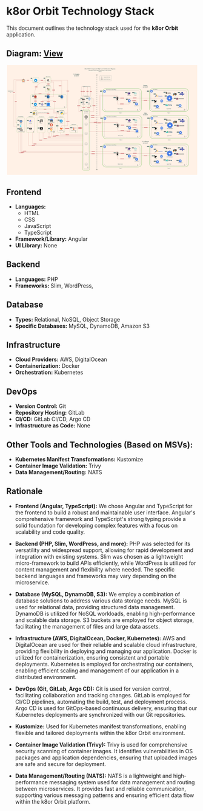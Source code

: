 # k8or Orbit Technology Stack

This document outlines the technology stack used for the **k8or Orbit** application. 

## Diagram: [View](https://github.com/k8or-orbit/k8or-orbit/blob/k8or-dev/documentation/diagram/k8or-orbit-component-high-level-architecture-diagram-v0-0-12-dia-k8d.pdf)

![Alt text](https://github.com/k8or-orbit/k8or-orbit/blob/k8or-dev/documentation/diagram/k8or-orbit-component-high-level-architecture-diagram-v0-0-12-dia-k8d.jpg)

## Frontend

* **Languages:**
    * HTML
    * CSS
    * JavaScript
    * TypeScript
* **Framework/Library:** Angular
* **UI Library:** None

## Backend

* **Languages:** PHP
* **Frameworks:** Slim, WordPress,

## Database

* **Types:** Relational, NoSQL, Object Storage
* **Specific Databases:** MySQL, DynamoDB, Amazon S3

## Infrastructure

* **Cloud Providers:** AWS, DigitalOcean
* **Containerization:** Docker
* **Orchestration:** Kubernetes

## DevOps

* **Version Control:** Git
* **Repository Hosting:** GitLab
* **CI/CD:** GitLab CI/CD, Argo CD
* **Infrastructure as Code:** None

## Other Tools and Technologies (Based on MSVs):

* **Kubernetes Manifest Transformations:** Kustomize
* **Container Image Validation:** Trivy
* **Data Management/Routing:** NATS

## Rationale

* **Frontend (Angular, TypeScript):** We chose Angular and TypeScript for the frontend to build a robust and maintainable user interface. Angular's comprehensive framework and TypeScript's strong typing provide a solid foundation for developing complex features with a focus on scalability and code quality.

* **Backend (PHP, Slim, WordPress, and more):** PHP was selected for its versatility and widespread support, allowing for rapid development and integration with existing systems. Slim was chosen as a lightweight micro-framework to build APIs efficiently, while WordPress is utilized for content management and flexibility where needed. The specific backend languages and frameworks may vary depending on the microservice.

* **Database (MySQL, DynamoDB, S3):** We employ a combination of database solutions to address various data storage needs. MySQL is used for relational data, providing structured data management. DynamoDB is utilized for NoSQL workloads, enabling high-performance and scalable data storage. S3 buckets are employed for object storage, facilitating the management of files and large data assets.

* **Infrastructure (AWS, DigitalOcean, Docker, Kubernetes):** AWS and DigitalOcean are used for their reliable and scalable cloud infrastructure, providing flexibility in deploying and managing our application. Docker is utilized for containerization, ensuring consistent and portable deployments. Kubernetes is employed for orchestrating our containers, enabling efficient scaling and management of our application in a distributed environment.

* **DevOps (Git, GitLab, Argo CD):** Git is used for version control, facilitating collaboration and tracking changes. GitLab is employed for CI/CD pipelines, automating the build, test, and deployment process. Argo CD is used for GitOps-based continuous delivery, ensuring that our Kubernetes deployments are synchronized with our Git repositories.

* **Kustomize:** Used for Kubernetes manifest transformations, enabling flexible and tailored deployments within the k8or Orbit environment.

* **Container Image Validation (Trivy):** Trivy is used for comprehensive security scanning of container images. It identifies vulnerabilities in OS packages and application dependencies, ensuring that uploaded images are safe and secure for deployment.

* **Data Management/Routing (NATS):** NATS is a lightweight and high-performance messaging system used for data management and routing between microservices. It provides fast and reliable communication, supporting various messaging patterns and ensuring efficient data flow within the k8or Orbit platform.
